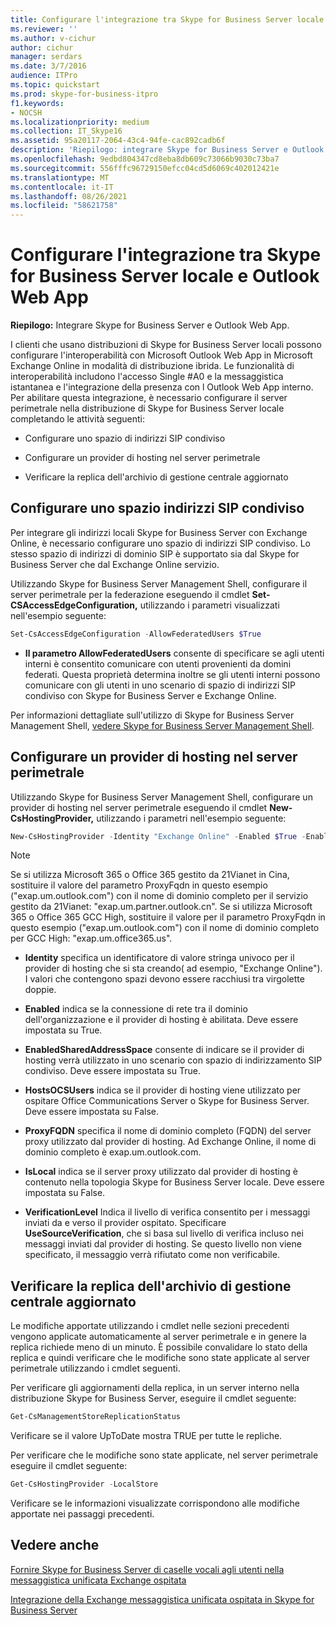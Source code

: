 ```yaml
---
title: Configurare l'integrazione tra Skype for Business Server locale e Outlook Web App
ms.reviewer: ''
ms.author: v-cichur
author: cichur
manager: serdars
ms.date: 3/7/2016
audience: ITPro
ms.topic: quickstart
ms.prod: skype-for-business-itpro
f1.keywords:
- NOCSH
ms.localizationpriority: medium
ms.collection: IT_Skype16
ms.assetid: 95a20117-2064-43c4-94fe-cac892cadb6f
description: 'Riepilogo: integrare Skype for Business Server e Outlook Web App.'
ms.openlocfilehash: 9edbd804347cd8eba8db609c73066b9030c73ba7
ms.sourcegitcommit: 556fffc96729150efcc04cd5d6069c402012421e
ms.translationtype: MT
ms.contentlocale: it-IT
ms.lasthandoff: 08/26/2021
ms.locfileid: "58621758"
---
```

# <a name="configure-integration-between-on-premises-skype-for-business-server-and-outlook-web-app"></a>Configurare l'integrazione tra Skype for Business Server locale e Outlook Web App

**Riepilogo:** Integrare Skype for Business Server e Outlook Web App.

I clienti che usano distribuzioni di Skype for Business Server locali possono configurare l'interoperabilità con Microsoft Outlook Web App in Microsoft Exchange Online in modalità di distribuzione ibrida. Le funzionalità di interoperabilità includono l'accesso Single #A0 e la messaggistica istantanea e l'integrazione della presenza con l Outlook Web App interno. Per abilitare questa integrazione, è necessario configurare il server perimetrale nella distribuzione di Skype for Business Server locale completando le attività seguenti:

- Configurare uno spazio di indirizzi SIP condiviso

- Configurare un provider di hosting nel server perimetrale

- Verificare la replica dell'archivio di gestione centrale aggiornato

## <a name="configure-a-shared-sip-address-space"></a>Configurare uno spazio indirizzi SIP condiviso

Per integrare gli indirizzi locali Skype for Business Server con Exchange Online, è necessario configurare uno spazio di indirizzi SIP condiviso. Lo stesso spazio di indirizzi di dominio SIP è supportato sia dal Skype for Business Server che dal Exchange Online servizio.

Utilizzando Skype for Business Server Management Shell, configurare il server perimetrale per la federazione eseguendo il cmdlet **Set-CSAccessEdgeConfiguration,** utilizzando i parametri visualizzati nell'esempio seguente:

```powershell
Set-CsAccessEdgeConfiguration -AllowFederatedUsers $True
```

- **Il parametro AllowFederatedUsers** consente di specificare se agli utenti interni è consentito comunicare con utenti provenienti da domini federati. Questa proprietà determina inoltre se gli utenti interni possono comunicare con gli utenti in uno scenario di spazio di indirizzi SIP condiviso con Skype for Business Server e Exchange Online.

Per informazioni dettagliate sull'utilizzo di Skype for Business Server Management Shell, [vedere Skype for Business Server Management Shell](../../manage/management-shell.md).

## <a name="configure-a-hosting-provider-on-the-edge-server"></a>Configurare un provider di hosting nel server perimetrale

Utilizzando Skype for Business Server Management Shell, configurare un provider di hosting nel server perimetrale eseguendo il cmdlet **New-CsHostingProvider,** utilizzando i parametri nell'esempio seguente:

```powershell
New-CsHostingProvider -Identity "Exchange Online" -Enabled $True -EnabledSharedAddressSpace $True -HostsOCSUsers $False -ProxyFqdn "exap.um.outlook.com" -IsLocal $False -VerificationLevel UseSourceVerification
```

> [!NOTE]
> Se si utilizza Microsoft 365 o Office 365 gestito da 21Vianet in Cina, sostituire il valore del parametro ProxyFqdn in questo esempio ("exap.um.outlook.com") con il nome di dominio completo per il servizio gestito da 21Vianet: "exap.um.partner.outlook.cn". Se si utilizza Microsoft 365 o Office 365 GCC High, sostituire il valore per il parametro ProxyFqdn in questo esempio ("exap.um.outlook.com") con il nome di dominio completo per GCC High: "exap.um.office365.us".

- **Identity** specifica un identificatore di valore stringa univoco per il provider di hosting che si sta creando( ad esempio, "Exchange Online"). I valori che contengono spazi devono essere racchiusi tra virgolette doppie.

- **Enabled** indica se la connessione di rete tra il dominio dell'organizzazione e il provider di hosting è abilitata. Deve essere impostata su True.

- **EnabledSharedAddressSpace** consente di indicare se il provider di hosting verrà utilizzato in uno scenario con spazio di indirizzamento SIP condiviso. Deve essere impostata su True.

- **HostsOCSUsers** indica se il provider di hosting viene utilizzato per ospitare Office Communications Server o Skype for Business Server. Deve essere impostata su False.

- **ProxyFQDN** specifica il nome di dominio completo (FQDN) del server proxy utilizzato dal provider di hosting. Ad Exchange Online, il nome di dominio completo è exap.um.outlook.com.

- **IsLocal** indica se il server proxy utilizzato dal provider di hosting è contenuto nella topologia Skype for Business Server locale. Deve essere impostata su False.

- **VerificationLevel** Indica il livello di verifica consentito per i messaggi inviati da e verso il provider ospitato. Specificare **UseSourceVerification**, che si basa sul livello di verifica incluso nei messaggi inviati dal provider di hosting. Se questo livello non viene specificato, il messaggio verrà rifiutato come non verificabile.

## <a name="verify-replication-of-the-updated-central-management-store"></a>Verificare la replica dell'archivio di gestione centrale aggiornato

Le modifiche apportate utilizzando i cmdlet nelle sezioni precedenti vengono applicate automaticamente al server perimetrale e in genere la replica richiede meno di un minuto. È possibile convalidare lo stato della replica e quindi verificare che le modifiche sono state applicate al server perimetrale utilizzando i cmdlet seguenti.

Per verificare gli aggiornamenti della replica, in un server interno nella distribuzione Skype for Business Server, eseguire il cmdlet seguente:

```powershell
Get-CsManagementStoreReplicationStatus
```
Verificare se il valore UpToDate mostra TRUE per tutte le repliche.

Per verificare che le modifiche sono state applicate, nel server perimetrale eseguire il cmdlet seguente:

```powershell
Get-CsHostingProvider -LocalStore
```
Verificare se le informazioni visualizzate corrispondono alle modifiche apportate nei passaggi precedenti.

## <a name="see-also"></a>Vedere anche

[Fornire Skype for Business Server di caselle vocali agli utenti nella messaggistica unificata Exchange ospitata](/previous-versions/office/lync-server-2013/lync-server-2013-providing-lync-server-users-voice-mail-on-hosted-exchange-um)

[Integrazione della Exchange messaggistica unificata ospitata in Skype for Business Server](/previous-versions/office/lync-server-2013/lync-server-2013-hosted-exchange-unified-messaging-integration)